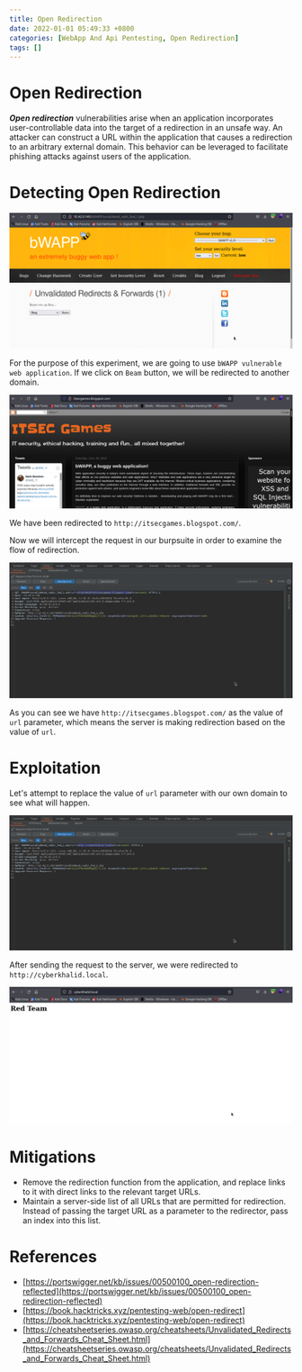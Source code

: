 ```yaml
---
title: Open Redirection
date: 2022-01-01 05:49:33 +0800
categories: [WebApp And Api Pentesting, Open Redirection]
tags: []  
---
```


# Open Redirection

***Open redirection*** vulnerabilities arise when an application incorporates user-controllable data into the target of a redirection in an unsafe way. An attacker can construct a URL within the application that causes a redirection to an arbitrary external domain. This behavior can be leveraged to facilitate phishing attacks against users of the application. 

# Detecting Open Redirection

![unval](https://raw.githubusercontent.com/cyberkhalid/cyberkhalid.github.io/main/assets/img/ipentest/unval1.png)

For the purpose of this experiment, we are going to use `bWAPP vulnerable web application`. If we click on `Beam` button, we will be redirected to another domain. 

![unval](https://raw.githubusercontent.com/cyberkhalid/cyberkhalid.github.io/main/assets/img/ipentest/unval2.png)

We have been redirected to `http://itsecgames.blogspot.com/`. 

Now we will intercept the request in our burpsuite in order to examine the flow of redirection. 

![unval](https://raw.githubusercontent.com/cyberkhalid/cyberkhalid.github.io/main/assets/img/ipentest/unval3.png)

As you can see we have `http://itsecgames.blogspot.com/` as the value of `url` parameter, which means the server is making redirection based on the value of `url`.

# Exploitation

Let's attempt to replace the value of `url` parameter with our own domain to see what will happen.

![unval](https://raw.githubusercontent.com/cyberkhalid/cyberkhalid.github.io/main/assets/img/ipentest/unval4.png)

After sending the request to the server, we were redirected to `http://cyberkhalid.local`.

![unval](https://raw.githubusercontent.com/cyberkhalid/cyberkhalid.github.io/main/assets/img/ipentest/unval5.png)


# Mitigations

- Remove the redirection function from the application, and replace links to it with direct links to the relevant target URLs.
- Maintain a server-side list of all URLs that are permitted for redirection. Instead of passing the target URL as a parameter to the redirector, pass an index into this list.

# References

- [https://portswigger.net/kb/issues/00500100_open-redirection-reflected](https://portswigger.net/kb/issues/00500100_open-redirection-reflected)
- [https://book.hacktricks.xyz/pentesting-web/open-redirect](https://book.hacktricks.xyz/pentesting-web/open-redirect)
- [https://cheatsheetseries.owasp.org/cheatsheets/Unvalidated_Redirects_and_Forwards_Cheat_Sheet.html](https://cheatsheetseries.owasp.org/cheatsheets/Unvalidated_Redirects_and_Forwards_Cheat_Sheet.html)
